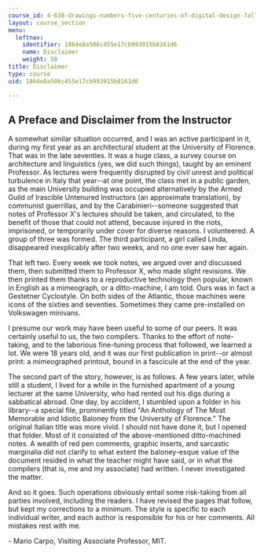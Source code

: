 ```yaml
---
course_id: 4-638-drawings-numbers-five-centuries-of-digital-design-fall-2002
layout: course_section
menu:
  leftnav:
    identifier: 1864e8a506c455e17cb993915b8161d6
    name: Disclaimer
    weight: 50
title: Disclaimer
type: course
uid: 1864e8a506c455e17cb993915b8161d6

---
```


A Preface and Disclaimer from the Instructor
--------------------------------------------

A somewhat similar situation occurred, and I was an active participant in it, during my first year as an architectural student at the University of Florence. That was in the late seventies. It was a huge class, a survey course on architecture and linguistics (yes, we did such things), taught by an eminent Professor. As lectures were frequently disrupted by civil unrest and political turbulence in Italy that year--at one point, the class met in a public garden, as the main University building was occupied alternatively by the Armed Guild of Irascible Untenured Instructors (an approximate translation), by communist guerrillas, and by the Carabinieri--someone suggested that notes of Professor X's lectures should be taken, and circulated, to the benefit of those that could not attend, because injured in the riots, imprisoned, or temporarily under cover for diverse reasons. I volunteered. A group of three was formed. The third participant, a girl called Linda, disappeared inexplicably after two weeks, and no one ever saw her again.

That left two. Every week we took notes, we argued over and discussed them, then submitted them to Professor X, who made slight revisions. We then printed them thanks to a reproductive technology then popular, known in English as a mimeograph, or a ditto-machine, I am told. Ours was in fact a Gestetner Cyclostyle. On both sides of the Atlantic, those machines were icons of the sixties and seventies. Sometimes they came pre-installed on Volkswagen minivans.

I presume our work may have been useful to some of our peers. It was certainly useful to us, the two compilers. Thanks to the effort of note-taking, and to the laborious fine-tuning process that followed, we learned a lot. We were 18 years old, and it was our first publication in print--or almost print: a mimeographed printout, bound in a fascicule at the end of the year.

The second part of the story, however, is as follows. A few years later, while still a student, I lived for a while in the furnished apartment of a young lecturer at the same University, who had rented out his digs during a sabbatical abroad. One day, by accident, I stumbled upon a folder in his library--a special file, prominently titled "An Anthology of The Most Memorable and Idiotic Baloney from the University of Florence." The original Italian title was more vivid. I should not have done it, but I opened that folder. Most of it consisted of the above-mentioned ditto-machined notes. A wealth of red pen comments, graphic inserts, and sarcastic marginalia did not clarify to what extent the baloney-esque value of the document resided in what the teacher might have said, or in what the compilers (that is, me and my associate) had written. I never investigated the matter.

And so it goes. Such operations obviously entail some risk-taking from all parties involved, including the readers. I have revised the pages that follow, but kept my corrections to a minimum. The style is specific to each individual writer, and each author is responsible for his or her comments. All mistakes rest with me.

\- Mario Carpo, Visiting Associate Professor, MIT.